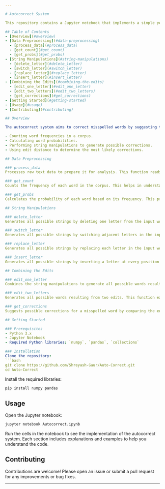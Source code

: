 ```yaml
---

# Autocorrect System

This repository contains a Jupyter notebook that implements a simple yet effective auto-correct system. This project demonstrates fundamental concepts in natural language processing (NLP) and string manipulation techniques used in autocorrect systems.

## Table of Contents
- [Overview](#overview)
- [Data Preprocessing](#data-preprocessing)
  - [process_data](#process_data)
  - [get_count](#get_count)
  - [get_probs](#get_probs)
- [String Manipulations](#string-manipulations)
  - [delete_letter](#delete_letter)
  - [switch_letter](#switch_letter)
  - [replace_letter](#replace_letter)
  - [insert_letter](#insert_letter)
- [Combining the Edits](#combining-the-edits)
  - [edit_one_letter](#edit_one_letter)
  - [edit_two_letters](#edit_two_letters)
  - [get_corrections](#get_corrections)
- [Getting Started](#getting-started)
- [Usage](#usage)
- [Contributing](#contributing)

## Overview

The autocorrect system aims to correct misspelled words by suggesting the most probable correct spelling. This project involves several key tasks:

- Counting word frequencies in a corpus.
- Calculating word probabilities.
- Performing string manipulations to generate possible corrections.
- Using edit distance to determine the most likely corrections.

## Data Preprocessing

### process_data
Processes raw text data to prepare it for analysis. This function reads the corpus and cleans the data, making it ready for further processing.

### get_count
Counts the frequency of each word in the corpus. This helps in understanding the distribution of words in the text.

### get_probs
Calculates the probability of each word based on its frequency. This probability distribution is used to suggest the most likely corrections.

## String Manipulations

### delete_letter
Generates all possible strings by deleting one letter from the input word.

### switch_letter
Generates all possible strings by switching adjacent letters in the input word.

### replace_letter
Generates all possible strings by replacing each letter in the input word with every other letter.

### insert_letter
Generates all possible strings by inserting a letter at every position in the input word.

## Combining the Edits

### edit_one_letter
Combines the string manipulations to generate all possible words resulting from a single edit (insertion, deletion, replacement, or switch).

### edit_two_letters
Generates all possible words resulting from two edits. This function extends the single-edit manipulations to consider combinations of two edits.

### get_corrections
Suggests possible corrections for a misspelled word by comparing the edit distances and probabilities. It returns a list of the most likely corrections.

## Getting Started

### Prerequisites
- Python 3.x
- Jupyter Notebook
- Required Python libraries: `numpy`, `pandas`, `collections`

### Installation
Clone the repository:
```bash
git clone https://github.com/Shreyash-Gaur/Auto-Correct.git
cd Auto-Correct
```

Install the required libraries:
```bash
pip install numpy pandas
```

## Usage
Open the Jupyter notebook:
```bash
jupyter notebook Autocorrect.ipynb
```

Run the cells in the notebook to see the implementation of the autocorrect system. Each section includes explanations and examples to help you understand the code.

## Contributing
Contributions are welcome! Please open an issue or submit a pull request for any improvements or bug fixes.

---
```

